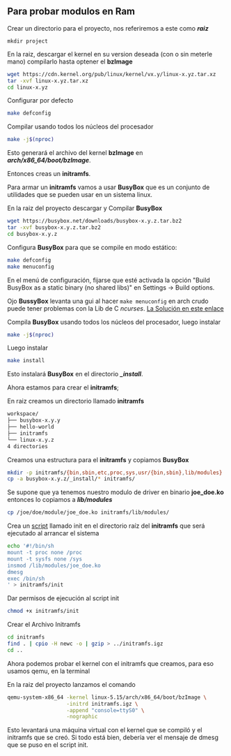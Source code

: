## Para probar modulos en Ram

Crear un directorio para el proyecto, nos referiremos a este como ***raiz***

```mkdir project```

En la raiz, descargar el kernel en su version deseada (con o sin meterle mano) compilarlo hasta optener el **bzImage**
 
```bash
wget https://cdn.kernel.org/pub/linux/kernel/vx.y/linux-x.yz.tar.xz
tar -xvf linux-x.yz.tar.xz
cd linux-x.yz
```

Configurar por defecto 

```bash
make defconfig
```

Compilar usando todos los núcleos del procesador
```bash
make -j$(nproc)
```

Esto generará el archivo del kernel **bzImage** en ***arch/x86_64/boot/bzImage***.

Entonces creas un **initramfs**.
  
  
  Para armar un **initramfs** vamos a usar **BusyBox** que es un conjunto de utilidades que se pueden usar en un sistema linux.

En la raiz del proyecto descargar y Compilar **BusyBox**
```bash 
wget https://busybox.net/downloads/busybox-x.y.z.tar.bz2
tar -xvf busybox-x.y.z.tar.bz2
cd busybox-x.y.z
```

Configura **BusyBox** para que se compile en modo estático:
```bash
make defconfig
make menuconfig
```
En el menú de configuración, fijarse que esté activada la opción "Build BusyBox as a static binary (no shared libs)" en Settings -> Build options.

Ojo **BussyBox** levanta una gui al hacer ```make menuconfig``` en arch crudo puede tener problemas con la Lib de C *ncurses*. [La Solución en este enlace](https://bbs.archlinux.org/viewtopic.php?id=295859)

Compila **BusyBox** usando todos los núcleos del procesador, luego instalar 
```bash
make -j$(nproc)
```
Luego instalar
```bash 
make install
```
Esto instalará **BusyBox** en el directorio ***_install***.

Ahora estamos para crear el **initramfs**;

En raiz creamos un directorio llamado **initramfs**
```bash 
workspace/
├── busybox-x.y.y
├── hello-world
├── initramfs
└── linux-x.y.z
4 directories
```
Creamos una estructura para el **initramfs** y copiamos **BusyBox** 

```bash 
mkdir -p initramfs/{bin,sbin,etc,proc,sys,usr/{bin,sbin},lib/modules}
cp -a busybox-x.y.z/_install/* initramfs/
```
Se supone que ya tenemos nuestro modulo de driver en binario **joe_doe.ko** entonces lo copiamos a ***lib/modules***

```bash
cp /joe/doe/module/joe_doe.ko initramfs/lib/modules/
```

Crea un <u>script</u> llamado init en el directorio raíz del **initramfs** que será ejecutado al arrancar el sistema
```bash
echo '#!/bin/sh
mount -t proc none /proc
mount -t sysfs none /sys
insmod /lib/modules/joe_doe.ko
dmesg
exec /bin/sh
' > initramfs/init
```

Dar permisos de ejecución al script init
```bash
chmod +x initramfs/init
```
Crear el Archivo Initramfs
```bash
cd initramfs
find . | cpio -H newc -o | gzip > ../initramfs.igz
cd ..
```


Ahora podemos probar el kernel con el initramfs que creamos, para eso usamos qemu, 
  en la terminal

En la raiz del proyecto lanzamos el comando
```bash 
qemu-system-x86_64 -kernel linux-5.15/arch/x86_64/boot/bzImage \
                   -initrd initramfs.igz \
                   -append "console=ttyS0" \
                   -nographic
```

Esto levantará una máquina virtual con el kernel que se compiló y el initramfs que se creó.
Si todo está bien, debería ver el mensaje de dmesg que se puso en el script init.
